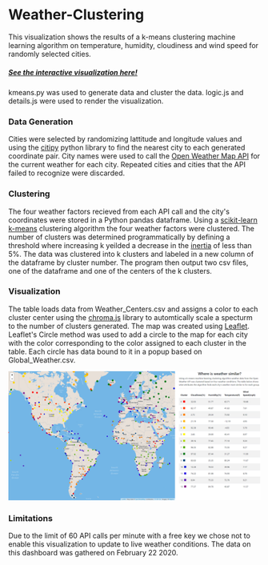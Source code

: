 # Weather-Clustering
This visualization shows the results of a k-means clustering machine learning algorithm on temperature, humidity, cloudiness and wind speed for randomly selected cities. 

##### [See the interactive visualization here!](https://barrytik.github.io/Weather-Clustering/)

kmeans.py was used to generate data and cluster the data. logic.js and details.js were used to render the visualization.

 ### Data Generation
Cities were selected by randomizing lattitude and longitude values and using the [citipy](https://pypi.org/project/citipy/ "citipy info page") python library to find the nearest city to each generated coordinate pair. City names were used to call the [Open Weather Map API](https://openweathermap.org/api "OpenWeatherMap API Website") for the current weather for each city. Repeated cities and cities that the API failed to recognize were discarded.

### Clustering
The four weather factors recieved from each API call and the city's coordinates were stored in a Python pandas dataframe. Using a [scikit-learn k-means](https://scikit-learn.org/stable/modules/generated/sklearn.cluster.KMeans.html "Module Documentation") clustering algorithm the four weather factors were clustered. The number of clusters was determined programmatically by defining a threshold where increasing k yeilded a decrease in the [inertia](# "Inertia is the sum of squared distances of samples to their closest cluster center.") of less than 5%. The data was clustered into k clusters and labeled in a new column of the dataframe by cluster number. The program then output two csv files, one of the dataframe and one of the centers of the k clusters. 

### Visualization
The table loads data from Weather_Centers.csv and assigns a color to each cluster center using the [chroma.js](https://gka.github.io/chroma.js/ "Chroma.js Documentation") library to automtically scale a specturm to the number of clusters generated. 
The map was created using [Leaflet](https://leafletjs.com/ "Leaflet.js Website"). Leaflet's Circle method was used to add a circle to the map for each city with the color corresponding to the color assigned to each cluster in the table. Each circle has data bound to it in a popup based on Global_Weather.csv.

![Visualization](Screenshot.png)

### Limitations 
Due to the limit of 60 API calls per minute with a free key we chose not to enable this visualization to update to live weather conditions. The data on this dashboard was gathered on February 22 2020.
